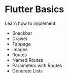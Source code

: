# Flutter Basics

Learn how to implement:
  - Snackbar
  - Drawer
  - Tabpage
  - Images
  - Routes
  - Named Routes
  - Parameters with Routes
  - Generate Lists

